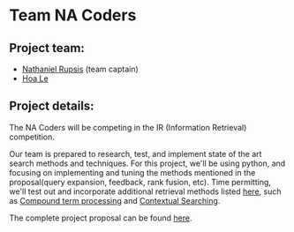 # Team NA Coders


## Project team:

* [Nathaniel Rupsis](https://github.com/rupsis/) (team captain)
* [Hoa Le](https://github.com/hle027)


## Project details:
The NA Coders will be competing in the IR (Information Retrieval) competition. 

Our team is prepared to research, test, and implement state of the art search methods and techniques. For this project, we'll be using python, and focusing on implementing and tuning the methods mentioned in the proposal(query expansion, feedback, rank fusion, etc). Time permitting, we'll test out and incorporate additional retrieval methods listed [here](https://en.wikipedia.org/wiki/Category:Information_retrieval_techniques), such as [Compound term processing](https://en.wikipedia.org/wiki/Compound-term_processing) and [Contextual Searching](https://en.wikipedia.org/wiki/Contextual_searching).

The complete project proposal can be found [here](https://github.com/rupsis/CourseProject/blob/main/NA_Coders_Final_Project_Proposal.pdf).

